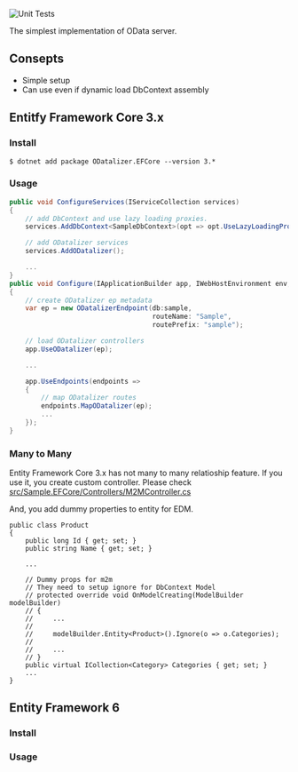 ![Unit Tests](https://github.com/commerble/ODatalizer/workflows/test/badge.svg)

The simplest implementation of OData server.

## Consepts

* Simple setup
* Can use even if dynamic load DbContext assembly

## Entitfy Framework Core 3.x

### Install

    $ dotnet add package ODatalizer.EFCore --version 3.*

### Usage

```cs:Startup.cs
public void ConfigureServices(IServiceCollection services)
{
    // add DbContext and use lazy loading proxies.
    services.AddDbContext<SampleDbContext>(opt => opt.UseLazyLoadingProxies());

    // add ODatalizer services
    services.AddODatalizer();

    ...
}
public void Configure(IApplicationBuilder app, IWebHostEnvironment env, SampleDbContext sample)
{
    // create ODatalizer ep metadata
    var ep = new ODatalizerEndpoint(db:sample, 
                                    routeName: "Sample", 
                                    routePrefix: "sample");

    // load ODatalizer controllers
    app.UseODatalizer(ep);

    ...

    app.UseEndpoints(endpoints =>
    {
        // map ODatalizer routes
        endpoints.MapODatalizer(ep);
        ...
    });
}
```

### Many to Many

Entity Framework Core 3.x has not many to many relatioship feature. If you use it, you create custom controller. 
Please check [src/Sample.EFCore/Controllers/M2MController.cs](https://github.com/commerble/ODatalizer/blob/master/src/Sample.EFCore/Controllers/M2MController.cs)

And, you add dummy properties to entity for EDM.

```
public class Product
{
    public long Id { get; set; }
    public string Name { get; set; }

    ...

    // Dummy props for m2m
    // They need to setup ignore for DbContext Model
    // protected override void OnModelCreating(ModelBuilder modelBuilder)
    // {
    //     ...
    //
    //     modelBuilder.Entity<Product>().Ignore(o => o.Categories);
    //
    //     ...
    // }
    public virtual ICollection<Category> Categories { get; set; }
    ...
}
```

## Entity Framework 6

### Install

### Usage

